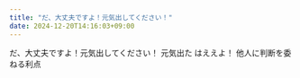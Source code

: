```yaml
---
title: "だ、大丈夫ですよ！元気出してください！"
date: 2024-12-20T14:16:03+09:00
---
```

だ、大丈夫ですよ！元気出してください！
元気出た
はええよ！
他人に判断を委ねる利点
